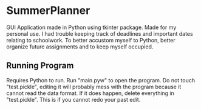 # SummerPlanner
GUI Application made in Python using tkinter package.
Made for my personal use. I had trouble keeping track of deadlines and important dates relating to schoolwork. To better accustom myself to Python, better organize future assignments and to keep myself occupied.

## Running Program
Requires Python to run. Run "main.pyw" to open the program. Do not touch "test.pickle", editing it will probably mess with the program because it cannot read the data format. If it does happen, delete everything in "test.pickle". This is if you cannot redo your past edit.
